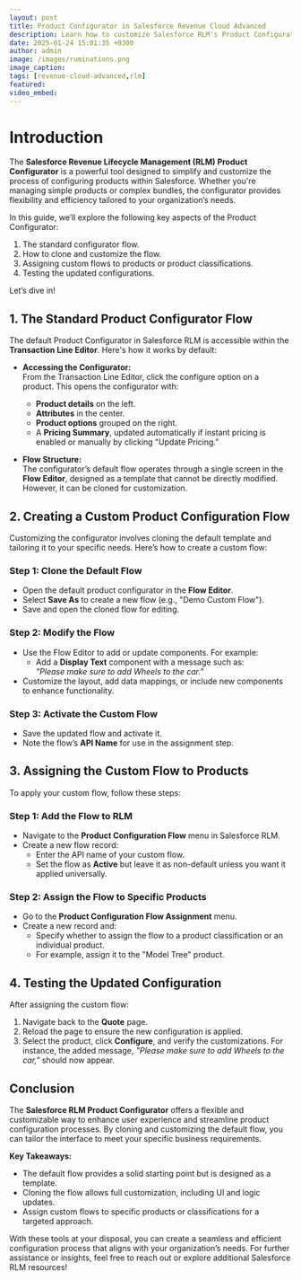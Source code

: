 ```yaml
---
layout: post
title: Product Configurator in Salesforce Revenue Cloud Advanced
description: Learn how to customize Salesforce RLM's Product Configurator, from modifying flows to assigning them to products, for a tailored and efficient configuration process.
date: 2025-01-24 15:01:35 +0300
author: admin
image: /images/ruminations.png
image_caption: 
tags: [revenue-cloud-advanced,rlm]
featured:
video_embed: 
---
```

# Introduction

The **Salesforce Revenue Lifecycle Management (RLM) Product Configurator** is a powerful tool designed to simplify and customize the process of configuring products within Salesforce. Whether you're managing simple products or complex bundles, the configurator provides flexibility and efficiency tailored to your organization’s needs.

In this guide, we’ll explore the following key aspects of the Product Configurator:
1. The standard configurator flow.
2. How to clone and customize the flow.
3. Assigning custom flows to products or product classifications.
4. Testing the updated configurations.

Let’s dive in!

## 1. The Standard Product Configurator Flow

The default Product Configurator in Salesforce RLM is accessible within the **Transaction Line Editor**. Here's how it works by default:

- **Accessing the Configurator:**  
  From the Transaction Line Editor, click the configure option on a product. This opens the configurator with:
  - **Product details** on the left.
  - **Attributes** in the center.
  - **Product options** grouped on the right.
  - A **Pricing Summary**, updated automatically if instant pricing is enabled or manually by clicking "Update Pricing."

- **Flow Structure:**  
  The configurator’s default flow operates through a single screen in the **Flow Editor**, designed as a template that cannot be directly modified. However, it can be cloned for customization.

## 2. Creating a Custom Product Configuration Flow

Customizing the configurator involves cloning the default template and tailoring it to your specific needs. Here’s how to create a custom flow:

### Step 1: Clone the Default Flow
- Open the default product configurator in the **Flow Editor**.
- Select **Save As** to create a new flow (e.g., "Demo Custom Flow").
- Save and open the cloned flow for editing.

### Step 2: Modify the Flow
- Use the Flow Editor to add or update components. For example:
  - Add a **Display Text** component with a message such as:  
    *"Please make sure to add Wheels to the car."*
- Customize the layout, add data mappings, or include new components to enhance functionality.

### Step 3: Activate the Custom Flow
- Save the updated flow and activate it.
- Note the flow’s **API Name** for use in the assignment step.

## 3. Assigning the Custom Flow to Products

To apply your custom flow, follow these steps:

### Step 1: Add the Flow to RLM
- Navigate to the **Product Configuration Flow** menu in Salesforce RLM.
- Create a new flow record:
  - Enter the API name of your custom flow.
  - Set the flow as **Active** but leave it as non-default unless you want it applied universally.

### Step 2: Assign the Flow to Specific Products
- Go to the **Product Configuration Flow Assignment** menu.
- Create a new record and:
  - Specify whether to assign the flow to a product classification or an individual product.
  - For example, assign it to the "Model Tree" product.

## 4. Testing the Updated Configuration

After assigning the custom flow:
1. Navigate back to the **Quote** page.
2. Reload the page to ensure the new configuration is applied.
3. Select the product, click **Configure**, and verify the customizations. For instance, the added message, *"Please make sure to add Wheels to the car,"* should now appear.

## Conclusion

The **Salesforce RLM Product Configurator** offers a flexible and customizable way to enhance user experience and streamline product configuration processes. By cloning and customizing the default flow, you can tailor the interface to meet your specific business requirements.

**Key Takeaways:**
- The default flow provides a solid starting point but is designed as a template.
- Cloning the flow allows full customization, including UI and logic updates.
- Assign custom flows to specific products or classifications for a targeted approach.

With these tools at your disposal, you can create a seamless and efficient configuration process that aligns with your organization’s needs. For further assistance or insights, feel free to reach out or explore additional Salesforce RLM resources!
